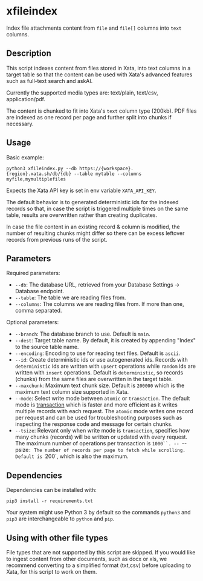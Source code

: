 # xfileindex

Index file attachments content from `file` and `file[]` columns into `text` columns.

## Description

This script indexes content from files stored in Xata, into text columns in a target table so that the content can be used with Xata's advanced features such as full-text search and askAI.

Currently the supported media types are: text/plain, text/csv, application/pdf.

The content is chunked to fit into Xata's `text` column type (200kb). PDF files are indexed as one record per page and further split into chunks if necessary.

## Usage

Basic example:

```
python3 xfileindex.py --db https://{workspace}.{region}.xata.sh/db/{db} --table mytable --columns myfile,mymultiplefiles
```

Expects the Xata API key is set in env variable `XATA_API_KEY`.

The default behavior is to generated deterministic ids for the indexed records so that, in case the script is triggered multiple times on the same table, results are overwritten rather than creating duplicates.

In case the file content in an existing record & column is modified, the number of resulting chunks might differ so there can be excess leftover records from previous runs of the script.

## Parameters

Required parameters:
- `--db`: The database URL, retrieved from your Database Settings -> Database endpoint.
- `--table`: The table we are reading files from.
- `--columns`: The columns we are reading files from. If more than one, comma separated.

Optional parameters:
- `--branch`: The database branch to use. Default is `main`.
- `--dest`: Target table name. By default, it is created by appending "Index" to the source table name.
- `--encoding`: Encoding to use for reading text files. Default is `ascii`.
- `--id`: Create deterministic ids or use autogenerated ids. Records with `deterministic` ids are written with `upsert` operations while `random` ids are written with `insert` operations. Default is `deterministic`, so records (chunks) from the same files are overwritten in the target table.
- `--maxchunk`: Maximum text chunk size. Default is `200000` which is the maximum text column size supported in Xata.
- `--mode`: Select write mode between `atomic` or `transaction`. The default mode is [transaction](https://xata.io/docs/sdk/transaction) which is faster and more efficient as it writes multiple records with each request. The `atomic` mode writes one record per request and can be used for troubleshooting purposes such as inspecting the response code and message for certain chunks.
- `--tsize`: Relevant only when write mode is `transaction`, specifies how many chunks (records) will be written or updated with every request. The maximum number of operations per transaction is `1000``.
-- `--psize`: The number of records per page to fetch while scrolling. Default is `200`, which is also the maximum.

## Dependencies

Dependencies can be installed with:

```
pip3 install -r requirements.txt
```

Your system might use Python 3 by default so the commands `python3` and `pip3` are interchangeable to `python` and `pip`.

## Using with other file types

File types that are not supported by this script are skipped. If you would like to ingest content from other documents, such as docx or xls, we recommend converting to a simplified format (txt,csv) before uploading to Xata, for this script to work on them.